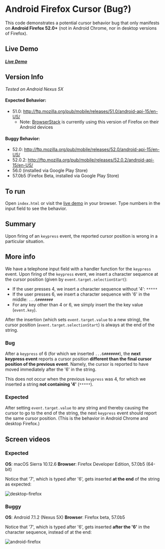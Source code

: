 # Android Firefox Cursor (Bug?)

This code demonstrates a potential cursor behavior bug that only manifests on **Android Firefox 52.0+** (not in Android Chrome, nor in desktop versions of Firefox).

## Live Demo

##### [Live Demo](https://dwbruhn.github.io/android-firefox-cursor/)

## Version Info

*Tested on Android Nexus 5X*

#### Expected Behavior:

* 51.0: http://ftp.mozilla.org/pub/mobile/releases/51.0/android-api-15/en-US/
  * Note: [BrowserStack](http://browserstack.com) is currently using this version of Firefox on their Android devices

#### Buggy Behavior:

* 52.0: http://ftp.mozilla.org/pub/mobile/releases/52.0/android-api-15/en-US/
* 52.0.2: http://ftp.mozilla.org/pub/mobile/releases/52.0.2/android-api-15/en-US/
* 56.0 (installed via Google Play Store)
* 57.0b5 (Firefox Beta, installed via Google Play Store)

## To run

Open `index.html` or visit the [live demo](https://dwbruhn.github.io/android-firefox-cursor/) in your browser. Type numbers in the input field to see the behavior.

## Summary

Upon firing of an `keypress` event, the reported cursor position is wrong in a particular situation.

## More info

We have a telephone input field with a handler function for the `keypress` event. Upon firing of the `keypress` event, we insert a character sequence at the cursor position (given by `event.target.selectionStart`):

* If the user presses 4, we insert a character sequence without '4': `*****`
* If the user presses 6, we insert a character sequence with '6' in the middle: `...6#######`
* For any key other than 4 or 6, we simply insert the the key value  (`event.key`).

After the insertion (which sets `event.target.value` to a new string), the cursor position (`event.target.selectionStart`) is always at the end of the string.

### Bug

After a `keypress` of 6 (for which we inserted `...6#######`), the **next keypress event** reports a cursor position **different than the final cursor position of the previous event**. Namely, the cursor is reported to have moved immediately after the '6' in the string.

This does not occur when the previous `keypress` was 4, for which we inserted a string **not containing '4'** (`*****`). 

### Expected

After setting `event.target.value` to any string and thereby causing the cursor to go to the end of the string, the next `keypress` event should report the same cursor position. (This is the behavior in Android Chrome and desktop Firefox.)

## Screen videos

### Expected

**OS**: macOS Sierra 10.12.6
**Browser**: Firefox Developer Edition, 57.0b5 (64-bit)

Notice that '7', which is typed after '6', gets inserted **at the end** of the string as expected:

![desktop-firefox](./desktop-firefox.gif)

### Buggy

**OS**: Android 7.1.2 (Nexus 5X)
**Browser**: Firefox beta, 57.0b5

Notice that '7', which is typed after '6', gets inserted **after the '6'** in the character sequence, instead of at the end:

![android-firefox](./android-firefox.gif)